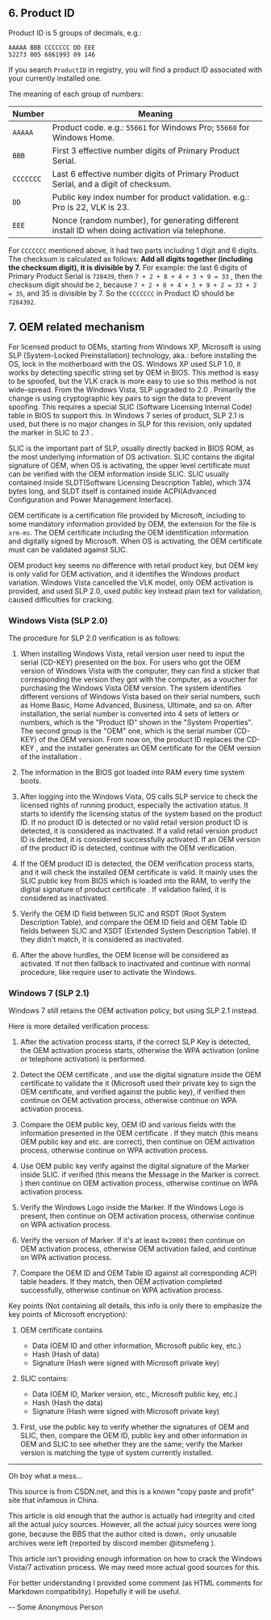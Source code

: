 ## 6. Product ID

Product ID is 5 groups of decimals, e.g.:

```
AAAAA BBB CCCCCCC DD EEE 
52273 005 6861993 09 146 
```

If you search `ProductID` in registry, you will find a product ID associated with your currently installed one.

The meaning of each group of numbers:

| Number    | Meaning                                                                                         |
| --------- | ----------------------------------------------------------------------------------------------- |
| `AAAAA`   | Product code. e.g.: `55661` for Windows Pro; `55660` for Windows Home.                          |
| `BBB`     | First 3 effective number digits of Primary Product Serial.                                      |
| `CCCCCCC` | Last 6 effective number digits of Primary Product Serial, and a digit of checksum.              |
| `DD`      | Public key index number for product validation. e.g.: Pro is 22, VLK is 23.                     |
| `EEE`     | Nonce (random number), for generating different install ID when doing activation via telephone. |

For `CCCCCCC` mentioned above, it had two parts including 1 digit and 6 digits. The checksum is calculated as follows: **Add all digits together (including the checksum digit), it is divisible by 7.**
For example: the last 6 digits of Primary Product Serial is `728439`, then `7 + 2 + 8 + 4 + 3 + 9 = 33` , then the checksum digit should be `2`, because `7 + 2 + 8 + 4 + 3 + 9 + 2 = 33 + 2 = 35`, and 35 is divisible by 7. So the `CCCCCCC` in Product ID should be `7284392`.

## 7. OEM related mechanism
<!-- Oh boy this section is a total mess... The original content itself is confusing as hell.. -->

For licensed product to OEMs, starting from Windows XP, Microsoft is using SLP (System-Locked Preinstallation) technology, aka.: before installing the OS, lock in the motherboard with the OS. Windows XP used SLP 1.0, it works by detecting specific string set by OEM in BIOS. This method is easy to be spoofed, but the VLK crack is more easy to use so this method is not wide-spread.
From the Windows Vista, SLP upgraded to 2.0 . Primarily the change is using cryptographic key pairs to sign the data to prevent spoofing. This requires a special SLIC (Software Licensing Internal Code) table in BIOS to support this.
In Windows 7 series of product, SLP 2.1 is used, but there is no major changes in SLP for this revision, only updated the marker in SLIC to 2.1 .

SLIC is the important part of SLP, usually directly backed in BIOS ROM, as the most underlying information of OS activation. SLIC contains the digital signature of OEM, when OS is activating, the upper level certificate must can be verified with the OEM information inside SLIC. SLIC usually contained inside SLDT(Software Licensing Description Table), which 374 bytes long, and SLDT itself is contained inside ACPI(Advanced Configuration and Power Management Interface).

OEM certificate is a certification file provided by Microsoft, including to some mandatory information provided by OEM, the extension for the file is `xrm-ms`. The OEM certificate including the OEM identification information and digitally signed by Microsoft. When OS is activating, the OEM certificate must can be validated against SLIC.

OEM product key seems no difference with retail product key, but OEM key is only valid for OEM activation, and it identifies the Windows product variation. Windows Vista cancelled the VLK model, only OEM activation is provided, and used SLP 2.0, used public key instead plain text for validation, caused difficulties for cracking. 

### Windows Vista (SLP 2.0)
<!-- Following procedure is for SLP 2.0, which is for Windows Vista. -->
The procedure for SLP 2.0 verification is as follows: 

1. When installing Windows Vista, retail version user need to input the serial (CD-KEY) presented on the box. For users who got the OEM version of Windows Vista with the computer, they can find a sticker that corresponding the version they got with the computer, as a voucher for purchasing the Windows Vista OEM version. The system identifies different versions of Windows Vista based on their serial numbers, such as Home Basic, Home Advanced, Business, Ultimate, and so on. After installation, the serial number is converted into 4 sets of letters or numbers, which is the "Product ID" shown in the "System Properties". The second group is the "OEM" one, which is the serial number (CD-KEY) of the OEM version. From now on, the product ID replaces the CD-KEY <!-- as user inputted their retail CD-KEY on the box, this OEM product ID became the CD-KEY in this case -->, and the installer generates an OEM certificate for the OEM version of the installation <!-- "product certificate" maybe? And, installed to where? usually the installation is done by OEM. The information is conflicting with the "OEM certificate is a certification file provided by Microsoft" mentioned above. -->.

2. The information in the BIOS got loaded into RAM every time system boots.

3. After logging into the Windows Vista, OS calls SLP service to check the licensed rights of running product, especially the activation status. It starts to identify the licensing status of the system based on the product ID. If no product ID is detected or no valid retail version product ID is detected, it is considered as inactivated. If a valid retail version product ID is detected, it is considered successfully activated. If an OEM version of the product ID is detected, continue with the OEM verification.

4. If the OEM product ID is detected, the OEM verification process starts, and it will check the installed OEM certificate <!-- "product certificate" ? --> is valid. It mainly uses the SLIC public key from BIOS which is loaded into the RAM, to verify the digital signature of product certificate <!-- Yes, this "product certificate" came from nowhere, so I guess this the OEM certificate that installed while installing the Windows Vista by OEM. -->. If validation failed, it is considered as inactivated.

5. Verify the OEM ID field between SLIC and RSDT (Root System Description Table), and compare the OEM ID field and OEM Table ID fields between SLIC and XSDT (Extended System Description Table). If they didn't match, it is considered as inactivated.

6. After the above hurdles, the OEM license will be considered as activated. If not then fallback to inactivated and continue with normal procedure, like require user to activate the Windows.

### Windows 7 (SLP 2.1)
<!-- Following procedure is for SLP 2.1, which is for Windows 7. -->
Windows 7 still retains the OEM activation policy, but using SLP 2.1 instead.

Here is more detailed verification process: 

1. After the activation process starts, if the correct SLP Key is detected, the OEM activation process starts, otherwise the WPA activation (online or telephone activation) is performed.

2. Detect the OEM certificate <!-- "product certificate" ? -->, and use the digital signature inside the OEM certificate to validate the it (Microsoft used their private key to sign the OEM certificate, and verified against the public key), if verified then continue on OEM activation process, otherwise continue on WPA activation process.

3. Compare the OEM public key, OEM ID and various fields with the information presented in the OEM certificate <!-- "product certificate" ? -->. If they match (this means OEM public key and etc. are correct), then continue on OEM activation process, otherwise continue on WPA activation process.

4. Use OEM public key verify against the digital signature of the Marker inside SLIC. if verified (this means the Message in the Marker is correct. <!-- There is no where talked about what is that Message and Marker. -->) then continue on OEM activation process, otherwise continue on WPA activation process.

5. Verify the Windows Logo <!-- I guess? "Windows Logo" part can be directly translate to "Windows Flag Mark", and this "Flag" means that actual waving thing, not a digital bit. I guess this approach is similar as the Nintendo logo bitmap inside Game Boy game cartridge ROM thing. --> inside the Marker. If the Windows Logo is present, then continue on OEM activation process, otherwise continue on WPA activation process.

6. Verify the version of Marker. If it's at least `0x20001` then continue on OEM activation process, otherwise OEM activation failed, and continue on WPA activation process.

7. Compare the OEM ID and OEM Table ID against all corresponding ACPI table headers. If they match, then OEM activation completed successfully, otherwise continue on WPA activation process.

Key points (Not containing all details, this info is only there to emphasize the key points of Microsoft encryption):

1. OEM certificate <!-- "product certificate" ? --> contains 
    - Data (OEM ID and other information, Microsoft public key, etc.)
    - Hash (Hash of data)
    - Signature (Hash were signed with Microsoft private key)

2. SLIC contains: 
    - Data (OEM ID, Marker version, etc., Microsoft public key, etc.)
    - Hash (Hash the data)
    - Signature (Hash were signed with Microsoft private key) 

3. First, use the public key to verify whether the signatures of OEM and SLIC, then, compare the OEM ID, public key and other information in OEM and SLIC to see whether they are the same; verify the Marker version is matching the type of system currently installed.

* * *
Oh boy what a mess...

This source is from CSDN.net, and this is a known "copy paste and profit" site that infamous in China.

This article is old enough that the author is actually had integrity and cited all the actual juicy sources. However, all the actual juicy sources were long gone, because the BBS that the author cited is down，only unusable archives were left (reported by discord member @itsmefeng ). 

This article isn't providing enough information on how to crack the Windows Vista/7 activation process. We may need more actual good sources for this.

For better understanding I provided some comment (as HTML comments for Markdown compatibility). Hopefully it will be useful.

-- Some Anonymous Person
